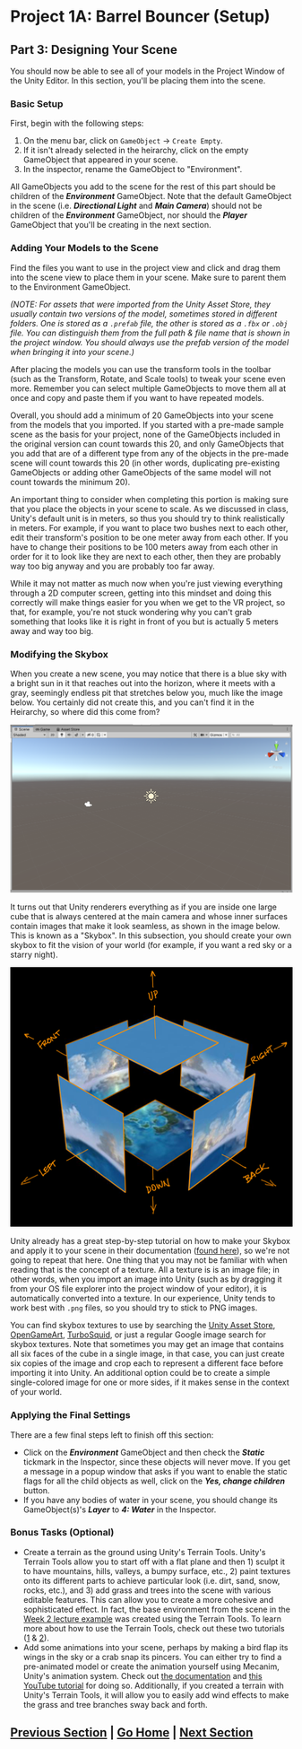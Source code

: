 # Project 1A: Barrel Bouncer (Setup)

## Part 3: Designing Your Scene

You should now be able to see all of your models in the Project Window of the Unity Editor. In this section, you'll be placing them into the scene.

### Basic Setup

First, begin with the following steps:

1. On the menu bar, click on `GameObject` -> `Create Empty`.
2. If it isn't already selected in the heirarchy, click on the empty GameObject that appeared in your scene.
3. In the inspector, rename the GameObject to "Environment".

All GameObjects you add to the scene for the rest of this part should be children of the _**Environment**_ GameObject. Note that the default GameObject in the scene (i.e. _**Directional Light**_ and _**Main Camera**_) should not be children of the _**Environment**_ GameObject, nor should the _**Player**_ GameObject that you'll be creating in the next section.

### Adding Your Models to the Scene

Find the files you want to use in the project view and click and drag them into the scene view to place them in your scene. Make sure to parent them to the Environment GameObject.

_(NOTE: For assets that were imported from the Unity Asset Store, they usually contain two versions of the model, sometimes stored in different folders. One is stored as a `.prefab` file, the other is stored as a `.fbx` or `.obj` file. You can distinguish them from the full path & file name that is shown in the project window. You should always use the prefab version of the model when bringing it into your scene.)_

After placing the models you can use the transform tools in the toolbar (such as the Transform, Rotate, and Scale tools) to tweak your scene even more. Remember you can select multiple GameObjects to move them all at once and copy and paste them if you want to have repeated models.

Overall, you should add a minimum of 20 GameObjects into your scene from the models that you imported. If you started with a pre-made sample scene as the basis for your project, none of the GameObjects included in the original version can count towards this 20, and only GameObjects that you add that are of a different type from any of the objects in the pre-made scene will count towards this 20 (in other words, duplicating pre-existing GameObjects or adding other GameObjects of the same model will not count towards the minimum 20).

An important thing to consider when completing this portion is making sure that you place the objects in your scene to scale. As we discussed in class, Unity's default unit is in meters, so thus you should try to think realistically in meters. For example, if you want to place two bushes next to each other, edit their transform's position to be one meter away from each other. If you have to change their positions to be 100 meters away from each other in order for it to look like they are next to each other, then they are probably way too big anyway and you are probably too far away.

While it may not matter as much now when you're just viewing everything through a 2D computer screen, getting into this mindset and doing this correctly will make things easier for you when we get to the VR project, so that, for example, you're not stuck wondering why you can't grab something that looks like it is right in front of you but is actually 5 meters away and way too big.

### Modifying the Skybox

When you create a new scene, you may notice that there is a blue sky with a bright sun in it that reaches out into the horizon, where it meets with a gray, seemingly endless pit that stretches below you, much like the image below. You certainly did not create this, and you can't find it in the Heirarchy, so where did this come from?

![Image of new scene showing default skybox](images/new-scene.png)

It turns out that Unity renderers everything as if you are inside one large cube that is always centered at the main camera and whose inner surfaces contain images that make it look seamless, as shown in the image below. This is known as a "Skybox". In this subsection, you should create your own skybox to fit the vision of your world (for example, if you want a red sky or a starry night).

![Image showing how skybox pieces come together](images/exploded-skybox.png)

Unity already has a great step-by-step tutorial on how to make your Skybox and apply it to your scene in their documentation ([found here](https://docs.unity3d.com/Manual/HOWTO-UseSkybox.html)), so we're not going to repeat that here. One thing that you may not be familiar with when reading that is the concept of a texture. All a texture is is an image file; in other words, when you import an image into Unity (such as by dragging it from your OS file explorer into the project window of your editor), it is automatically converted into a texture. In our experience, Unity tends to work best with `.png` files, so you should try to stick to PNG images.

You can find skybox textures to use by searching the [Unity Asset Store](https://assetstore.unity.com/2d/textures-materials/sky?category=2d%2Ftextures-materials%2Fsky&free=true&orderBy=1), [OpenGameArt](https://opengameart.org/art-search?keys=skybox), [TurboSquid](https://www.turbosquid.com/Search/Texture-Maps/free/skybox), or just a regular Google image search for skybox textures. Note that sometimes you may get an image that contains all six faces of the cube in a single image, in that case, you can just create six copies of the image and crop each to represent a different face before importing it into Unity. An additional option could be to create a simple single-colored image for one or more sides, if it makes sense in the context of your world.

### Applying the Final Settings

There are a few final steps left to finish off this section:

- Click on the _**Environment**_ GameObject and then check the _**Static**_ tickmark in the Inspector, since these objects will never move. If you get a message in a popup window that asks if you want to enable the static flags for all the child objects as well, click on the _**Yes, change children**_ button.
- If you have any bodies of water in your scene, you should change its GameObject(s)'s _**Layer**_ to _**4: Water**_ in the Inspector.

### Bonus Tasks (Optional)

- Create a terrain as the ground using Unity's Terrain Tools. Unity's Terrain Tools allow you to start off with a flat plane and then 1) sculpt it to have mountains, hills, valleys, a bumpy surface, etc., 2) paint textures onto its different parts to achieve particular look (i.e. dirt, sand, snow, rocks, etc.), and 3) add grass and trees into the scene with various editable features. This can allow you to create a more cohesive and sophisticated effect. In fact, the base environment from the scene in the [Week 2 lecture example](https://github.com/cmsc388M/spring20/tree/master/examples/Week2) was created using the Terrain Tools. To learn more about how to use the Terrain Tools, check out these two tutorials ([1](https://youtu.be/aExdxF4OKBo) & [2](https://youtu.be/MWQv2Bagwgk)).
- Add some animations into your scene, perhaps by making a bird flap its wings in the sky or a crab snap its pincers. You can either try to find a pre-animated model or create the animation yourself using Mecanim, Unity's animation system. Check out [the documentation](https://docs.unity3d.com/Manual/AnimationOverview.html) and [this YouTube tutorial](https://youtu.be/NjA_TGH_Mzc) for doing so. Additionally, if you created a terrain with Unity's Terrain Tools, it will allow you to easily add wind effects to make the grass and tree branches sway back and forth.

## [Previous Section](../import-models) | [Go Home](..) | [Next Section](../basic-movement)
